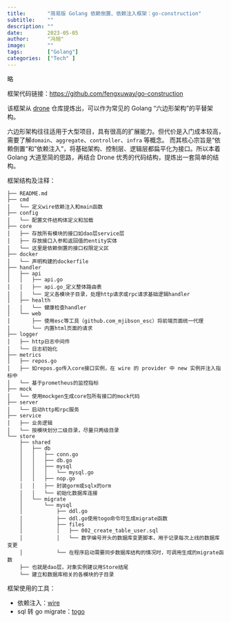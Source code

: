```yaml
---
title:       "简易版 Golang 依赖倒置、依赖注入框架：go-construction"
subtitle:    ""
description: ""
date:        2023-05-05
author:      "冯旭"
image:       ""
tags:        ["Golang"]
categories:  ["Tech" ]
---
```


略

 <!--more-->

框架代码链接：<https://github.com/fengxuway/go-construction>

该框架从 [drone](https://github.com/harness/drone) 仓库提炼出，可以作为常见的 Golang “六边形架构”的平替架构。

六边形架构往往适用于大型项目，具有很高的扩展能力。但代价是入门成本较高，需要了解`domain`、`aggregate`、`controller`、`infra` 等概念。
而其核心宗旨是“依赖倒置“和”依赖注入“，将基础架构、控制层、逻辑层都扁平化为接口。所以本着 Golang 大道至简的思路，再结合 Drone 优秀的代码结构，提炼出一套简单的结构。

框架结构及注释：

```
├── README.md
├── cmd
│   └── 定义wire依赖注入和main函数
├── config
│   └── 配置文件结构体定义和加载
├── core
│   ├── 存放所有模块的接口如dao层service层
│   ├── 存放接口入参和返回值的entity实体
│   └── 这里是依赖倒置的接口权限定义区
├── docker
│   └── 声明构建的dockerfile
├── handler
│   ├── api
│   │   ├── api.go
│   │   ├── api.go_定义整体路由表
│   │   └── 定义各模块子目录，处理http请求或rpc请求基础逻辑handler
│   ├── health
│   │   └── 健康检查handler
│   └── web
│       ├── 使用esc等工具（github.com_mjibson_esc）将前端页面统一代理
│       └── 内置html页面的请求
├── logger
│   ├── http日志中间件
│   └── 日志初始化
├── metrics
│   ├── repos.go
│   ├── 如repos.go传入core接口实例，在 wire 的 provider 中 new 实例并注入指标中
│   └── 基于prometheus的监控指标
├── mock
│   └── 使用mockgen生成core包所有接口的mock代码
├── server
│   └── 启动http和rpc服务
├── service
│   ├── 业务逻辑
│   └── 按模块划分二级目录，尽量只两级目录
└── store
    ├── shared
    │   ├── db
    │   │   ├── conn.go
    │   │   ├── db.go
    │   │   ├── mysql
    │   │   │   └── mysql.go
    │   │   ├── nop.go
    │   │   ├── 封装gorm或sqlx的orm
    │   │   └── 初始化数据库连接
    │   └── migrate
    │       └── mysql
    │           ├── ddl.go
    │           ├── ddl.go使用togo命令可生成migrate函数
    │           ├── files
    │           │   ├── 002_create_table_user.sql
    │           │   └── 数字编号开头的数据库变更脚本，用于记录每次上线的数据库变更
    │           └── 在程序启动需要同步数据库结构的情况时，可调用生成的migrate函数
    ├── 也就是dao层，对象实例建议用Store结尾
    └── 建立和数据库相关的各模块的子目录
```

框架使用的工具：
- 依赖注入：[wire](https://github.com/google/wire)
- sql 转 go migrate：[togo](https://github.com/fengxuway/togo)
